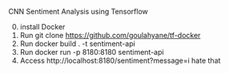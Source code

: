 CNN Sentiment Analysis using Tensorflow 

0. install Docker
1. Run git clone https://github.com/goulahyane/tf-docker
2. Run docker build . -t sentiment-api
3. Run docker run -p 8180:8180 sentiment-api
4. Access http://localhost:8180/sentiment?message=i hate that 


